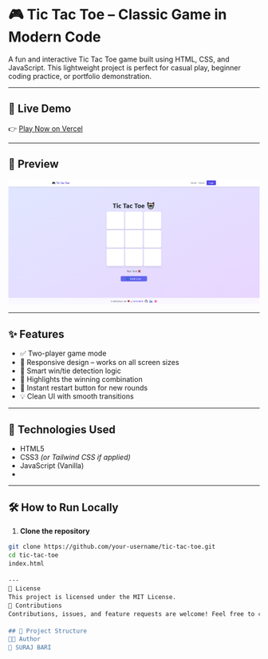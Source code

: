 # 🎮 Tic Tac Toe – Classic Game in Modern Code

A fun and interactive Tic Tac Toe game built using HTML, CSS, and JavaScript. This lightweight project is perfect for casual play, beginner coding practice, or portfolio demonstration.

---
## 🔗 Live Demo

👉 [Play Now on Vercel](https://tik-tak-teo.vercel.app/)

---

## 📸 Preview

![Tic Tac Toe Screenshot](tik-tak.PNG) <!-- Replace with actual screenshot if available -->

---

## ✨ Features

- ✅ Two-player game mode
- 📱 Responsive design – works on all screen sizes
- 🧠 Smart win/tie detection logic
- 🎯 Highlights the winning combination
- 🔁 Instant restart button for new rounds
- 💡 Clean UI with smooth transitions

---

## 🚀 Technologies Used

- HTML5  
- CSS3 *(or Tailwind CSS if applied)*  
- JavaScript (Vanilla)
- 
---

## 🛠️ How to Run Locally

1. **Clone the repository**

```bash
git clone https://github.com/your-username/tic-tac-toe.git
cd tic-tac-toe
index.html

---
📄 License
This project is licensed under the MIT License.
🙌 Contributions
Contributions, issues, and feature requests are welcome! Feel free to check the issues page if you'd like to help improve this project.

## 📂 Project Structure
🧑‍💻 Author
👤 SURAJ BARI

